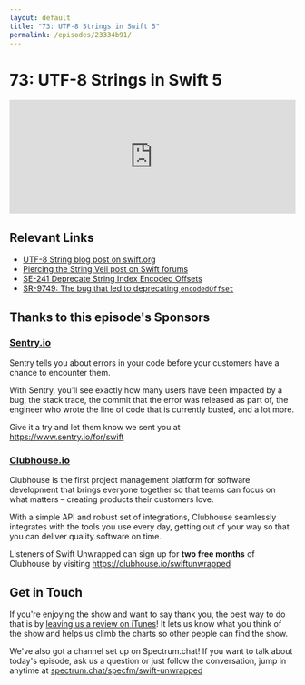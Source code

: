 ```yaml
---
layout: default
title: "73: UTF-8 Strings in Swift 5"
permalink: /episodes/23334b91/
---
```


# 73: UTF-8 Strings in Swift 5

<iframe frameBorder="0" height="200px" scrolling="no" seamless src="https://player.simplecast.com/7e3b0edd-7187-4200-93a7-fb04b40598cf" width="100%"></iframe>

## Relevant Links

* [UTF-8 String blog post on swift.org](https://swift.org/blog/utf8-string/)
* [Piercing the String Veil post on Swift forums](https://forums.swift.org/t/piercing-the-string-veil/21700)
* [SE-241 Deprecate String Index Encoded Offsets](https://github.com/apple/swift-evolution/blob/master/proposals/0241-string-index-explicit-encoding-offset.md)
* [SR-9749: The bug that led to deprecating `encodedOffset`](https://bugs.swift.org/browse/SR-9749)

## Thanks to this episode's Sponsors

### [Sentry.io](https://www.sentry.io/for/swift)

Sentry tells you about errors in your code before your customers have a chance to encounter them. 

With Sentry, you’ll see exactly how many users have been impacted by a bug, the stack trace, the commit that the error was released as part of, the engineer who wrote the line of code that is currently busted, and a lot more. 

Give it a try and let them know we sent you at https://www.sentry.io/for/swift

### [Clubhouse.io](https://clubhouse.io/swiftunwrapped)

Clubhouse is the first project management platform for software development that brings everyone together so that teams can focus on what matters – creating products their customers love. 

With a simple API and robust set of integrations, Clubhouse seamlessly integrates with the tools you use every day, getting out of your way so that you can deliver quality software on time. 

Listeners of Swift Unwrapped can sign up for **two free months** of Clubhouse by visiting https://clubhouse.io/swiftunwrapped 

## Get in Touch

If you're enjoying the show and want to say thank you, the best way to do that is by [leaving us a review on iTunes](https://itunes.apple.com/us/podcast/swift-unwrapped/id1209817203?mt=2)! It lets us know what you think of the show and helps us climb the charts so other people can find the show.

We've also got a channel set up on Spectrum.chat! If you want to talk about today's episode, ask us a question or just follow the conversation, jump in anytime at [spectrum.chat/specfm/swift-unwrapped](https://spectrum.chat/specfm/swift-unwrapped)
